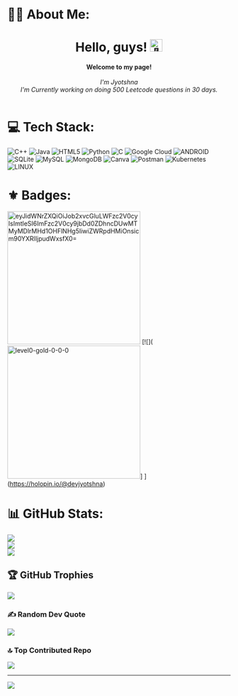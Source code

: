 # 👩‍💻 About Me:
<h1 align="center">Hello, guys! <img src="https://github.com/wervlad/wervlad/assets/24524555/766d336d-b87d-44ba-807c-c51de2bc6b4d" width="28px" alt="👋"></h1>

<p align="center">
    <b>Welcome to my page!</b><br><br>
    <i>
        I'm Jyotshna<br>
        I'm Currently working on doing 500 Leetcode questions in 30 days.<br>
   </i> <br>

# 💻 Tech Stack:
![C++](https://img.shields.io/badge/c++-%2300599C.svg?style=flat&logo=c%2B%2B&logoColor=white) ![Java](https://img.shields.io/badge/java-%23ED8B00.svg?style=flat&logo=java&logoColor=white) ![HTML5](https://img.shields.io/badge/html5-%23E34F26.svg?style=flat&logo=html5&logoColor=white) ![Python](https://img.shields.io/badge/python-3670A0?style=flat&logo=python&logoColor=ffdd54) ![C](https://img.shields.io/badge/c-%2300599C.svg?style=flat&logo=c&logoColor=white) ![Google Cloud](https://img.shields.io/badge/Google%20Cloud-%234285F4.svg?style=flat&logo=google-cloud&logoColor=white) ![ANDROID](https://img.shields.io/badge/android-%2320232a.svg?style=flat&logo=android&logoColor=%a4c639) ![SQLite](https://img.shields.io/badge/sqlite-%2307405e.svg?style=flat&logo=sqlite&logoColor=white) ![MySQL](https://img.shields.io/badge/mysql-%2300f.svg?style=flat&logo=mysql&logoColor=white) ![MongoDB](https://img.shields.io/badge/MongoDB-%234ea94b.svg?style=flat&logo=mongodb&logoColor=white) ![Canva](https://img.shields.io/badge/Canva-%2300C4CC.svg?style=flat&logo=Canva&logoColor=white) ![Postman](https://img.shields.io/badge/Postman-FF6C37?style=flat&logo=postman&logoColor=white) ![Kubernetes](https://img.shields.io/badge/kubernetes-%23326ce5.svg?style=flat&logo=kubernetes&logoColor=white) ![LINUX](https://img.shields.io/badge/Linux-FCC624?style=flat&logo=linux&logoColor=black)

# ⚜️ Badges:
[<img width="300" alt="eyJidWNrZXQiOiJob2xvcGluLWFzc2V0cyIsImtleSI6ImFzc2V0cy9jbDd0ZDhncDUwMTMyMDlrMHd1OHFlNHg5IiwiZWRpdHMiOnsicm90YXRlIjpudWxsfX0=" src="https://github.com/dev-jyotshna/dev-jyotshna/assets/98551142/5830710e-db41-41fa-a46d-903cc9e80b4e">](https://holopin.io/@devjyotshna)
[![](<img width="300" alt="level0-gold-0-0-0" src="https://github.com/dev-jyotshna/dev-jyotshna/assets/98551142/08b730c1-56fb-484d-895d-616135a73143">]
](https://holopin.io/@devjyotshna)

# 📊 GitHub Stats:
![](https://github-readme-stats.vercel.app/api?username=dev-jyotshna&theme=midnight-purple&hide_border=false&include_all_commits=true&count_private=true)<br/>
![](https://github-readme-streak-stats.herokuapp.com/?user=dev-jyotshna&theme=midnight-purple&hide_border=false)<br/>
![](https://github-readme-stats.vercel.app/api/top-langs/?username=dev-jyotshna&theme=midnight-purple&hide_border=false&include_all_commits=true&count_private=true&layout=compact)

## 🏆 GitHub Trophies
![](https://github-profile-trophy.vercel.app/?username=dev-jyotshna&theme=radical&no-frame=false&no-bg=false&margin-w=4)

### ✍️ Random Dev Quote
![](https://quotes-github-readme.vercel.app/api?type=horizontal&theme=radical)

### 🔝 Top Contributed Repo
![](https://github-contributor-stats.vercel.app/api?username=dev-jyotshna&limit=5&theme=dark&combine_all_yearly_contributions=true)

---
[![](https://visitcount.itsvg.in/api?id=dev-jyotshna&icon=0&color=0)](https://visitcount.itsvg.in)

<!-- Proudly created with GPRM ( https://gprm.itsvg.in ) -->
